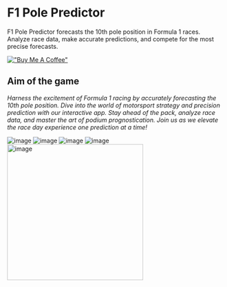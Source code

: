 # F1 Pole Predictor
F1 Pole Predictor forecasts the 10th pole position in Formula 1 races. Analyze race data, make accurate predictions, and compete for the most precise forecasts.

[!["Buy Me A Coffee"](https://www.buymeacoffee.com/assets/img/custom_images/orange_img.png)]([https://www.buymeacoffee.com/FranktheTank)

## Aim of the game

*Harness the excitement of Formula 1 racing by accurately forecasting the 10th pole position. Dive into the world of motorsport strategy and precision prediction with our interactive app. Stay ahead of the pack, analyze race data, and master the art of podium prognostication. Join us as we elevate the race day experience one prediction at a time!*


![image](https://github.com/frank-kusel/F1-pole-predictor/assets/47039743/f4cab980-9318-4743-bcb5-f20ebbf42dc6)
![image](https://github.com/frank-kusel/F1-pole-predictor/assets/47039743/c43b9304-5956-41bf-9681-380922201389)
![image](https://github.com/frank-kusel/F1-pole-predictor/assets/47039743/11413862-cd6c-4119-83a6-c781514a8a6e)
![image](https://github.com/frank-kusel/F1-pole-predictor/assets/47039743/9f687d48-51f4-48dd-a6b9-b4ae814fe9a8)
<img width="316" alt="image" src="https://github.com/frank-kusel/F1-pole-predictor/assets/47039743/999de8ff-af6f-4d3e-adfc-1f7614471a49">



